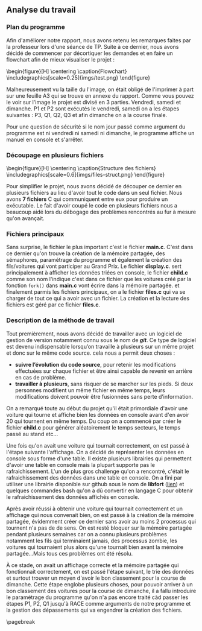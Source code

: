 Analyse du travail
------------------

### Plan du programme 

Afin d'améliorer notre rapport, nous avons retenu les remarques faites par la professeur lors d'une séance de TP. 
Suite à ce dernier, nous avons décidé de commencer par décortiquer les demandes et en faire un flowchart afin 
de mieux visualiser le projet : 

\begin{figure}[H]
\centering
\caption{Flowchart}
\includegraphics[scale=0.25]{imgs/test.png}
\end{figure}

Malheureusement vu la taille du l'image, on était obligé de l'imprimer à part sur une feuille A3 qui se trouve en annexe 
du rapport. Comme vous pouvez le voir sur l'image le projet est divisé en 3 parties. Vendredi, samedi et dimanche. 
P1 et P2 sont exécutés le vendredi, samedi on a les étapes suivantes : P3, Q1, Q2, Q3 et afin dimanche on a la course finale.

Pour une question de sécurité si le nom jour passé comme argument du programme est ni vendredi ni samedi ni dimanche, 
le programme affiche un manuel en console et s'arrêter. 
 
### Découpage en plusieurs fichiers 

\begin{figure}[H]
\centering
\caption{Structure des fichiers}
\includegraphics[scale=0.6]{imgs/files-struct.png}
\end{figure}

Pour simplifier le projet, nous avons décidé de découper ce dernier en plusieurs fichiers au lieu d'avoir tout le code dans un 
seul fichier. Nous avons **7 fichiers** C qui communiquent entre eux pour produire un exécutable. Le fait d'avoir coupé le 
code en plusieurs fichiers nous a beaucoup aidé lors du débogage des problèmes rencontrés au fur à mesure qu'on avançait. 

### Fichiers principaux 

Sans surprise, le fichier le plus important c'est le fichier **main.c**. C'est dans ce dernier qu'on trouve la création 
de la mémoire partagée, des sémaphores, paramétrage du programme et également la création des fils/voitures qui vont participer 
au Grand Prix. Le fichier **display.c**. sert principalement à afficher les données triées en console, 
le fichier **child.c** comme son nom l'indique c'est dans ce fichier que les voitures créé par la fonction
`fork()` dans **main.c** vont écrire dans la mémoire partagée. et finalement parmis les fichiers principaux, on a le fichier 
**files.c** qui va se charger de tout ce qui a avoir avec un fichier. La création et la lecture des fichiers est géré par
ce fichier **files.c**. 
 
### Description de la méthode de travail 

Tout premièrement, nous avons décidé de travailler avec un logiciel de gestion de version notamment connu sous le nom de 
**_git_**. Ce type de logiciel est devenu indispensable lorsqu’on travaille à plusieurs sur un même projet et donc sur 
le même code source. cela nous a permit deux choses : 
  
 - **suivre l’évolution du code source**, pour retenir les modifications effectuées sur chaque fichier et être 
   ainsi capable de revenir en arrière en cas de problème. 
 - **travailler à plusieurs**, sans risquer de se marcher sur les pieds. Si deux personnes modifient un même fichier en même 
   temps, leurs modifications doivent pouvoir être fusionnées sans perte d’information.

On a remarqué toute au début du projet qu'il était primordiale d'avoir une voiture qui tourne et affiche bien les données 
en console avant d'en avoir 20 qui tournent en même temps. Du coup on a commencé par créer le fichier **child.c** pour 
générer aléatoirement le temps secteurs, le temps passé au stand etc...

Une fois qu'on avait une voiture qui tournait correctement, on est passé à l'étape suivante l'affichage. On a décidé de 
représenter les données en console sous forme d'une table. Il existe plusieurs librairies qui permettent d'avoir une 
table en console mais la plupart supporte pas le rafraichissement. L'un de plus gros challenge qu'on a rencontré, 
c'était le rafraichissement des données dans une table en console. On a fini par utiliser une librairie disponible 
sur github sous le nom de **libfort** ([lien](https://github.com/seleznevae/libfort "github de libfort")) 
et quelques commandes bash qu'on a dû convertir en langage C pour obtenir le rafraichissement des données 
affichés en console.

Après avoir réussi à obtenir une voiture qui tournait correctement et un affichage qui nous convenait bien, on est passé 
à la création de la mémoire partagée, évidemment créer ce dernier sans avoir au moins 2 processus qui tournent n'a pas de 
de sens. On est resté bloquer sur la mémoire partagée pendant plusieurs semaines car on a connu plusieurs problèmes notamment 
les fils qui terminaient jamais, des processus zombie, les voitures qui tournaient plus alors qu'une tournait bien avant 
la mémoire partagée...Mais tous ces problèmes ont été résolu. 

À ce stade, on avait un affichage correcte et la mémoire partagée qui fonctionnait correctement, on est passé l'étape 
suivant, le trie des données et surtout trouver un moyen d'avoir le bon classement pour la course de dimanche.
Cette étape englobe plusieurs choses, pour pouvoir arriver à un bon classement des voitures pour la course de dimanche, 
il a fallu introduire le paramétrage du programme qu'on n'a pas encore traité càd passer les étapes P1, P2, Q1 
jusqu'à RACE comme arguments de notre programme et la gestion des dépassements qui va engendrer la création des fichiers.

\pagebreak